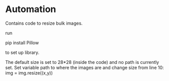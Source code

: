 # Automation
Contains code to resize bulk images.


run



pip install Pillow 


to set up library. 



The default size is set to 28*28 (inside the code) and no path is currently set. 
Set variable path to where the images are and change size from
line 10: img = img.resize((x,y)) 
